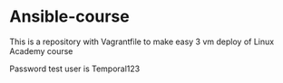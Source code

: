 # Ansible-course


This is a repository with Vagrantfile to make easy 3 vm deploy of Linux Academy course

Password test user is Temporal123


